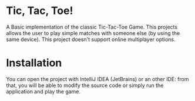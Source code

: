 # Tic, Tac, Toe!
A Basic implementation of the classic Tic-Tac-Toe Game. This projects allows the user to play simple matches with someone else (by using the same device). This project doesn't support online multiplayer options.

# Installation
You can open the project with IntelliJ IDEA (JetBrains) or an other IDE: from that, you will be able to modify the source code or simply run the application and play the game.
